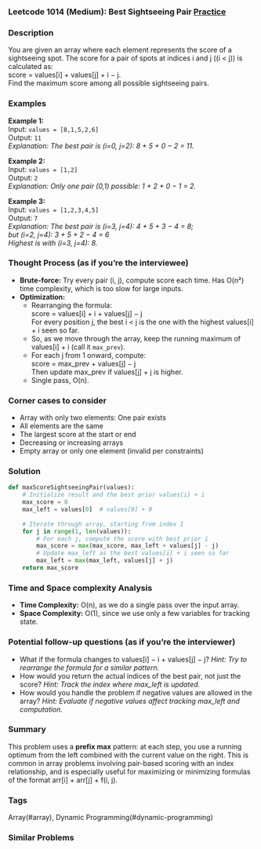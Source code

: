 ### Leetcode 1014 (Medium): Best Sightseeing Pair [Practice](https://leetcode.com/problems/best-sightseeing-pair)

### Description  
You are given an array where each element represents the score of a sightseeing spot. The score for a pair of spots at indices i and j (\(i < j\)) is calculated as:  
score = values[i] + values[j] + i − j.  
Find the maximum score among all possible sightseeing pairs.

### Examples  

**Example 1:**  
Input: `values = [8,1,5,2,6]`  
Output: `11`  
*Explanation: The best pair is (i=0, j=2): 8 + 5 + 0 − 2 = 11.*

**Example 2:**  
Input: `values = [1,2]`  
Output: `2`  
*Explanation: Only one pair (0,1) possible: 1 + 2 + 0 − 1 = 2.*

**Example 3:**  
Input: `values = [1,2,3,4,5]`  
Output: `7`  
*Explanation: The best pair is (i=3, j=4): 4 + 5 + 3 − 4 = 8;  
but (i=2, j=4): 3 + 5 + 2 − 4 = 6  
Highest is with (i=3, j=4): 8.*

### Thought Process (as if you’re the interviewee)  
- **Brute-force:** Try every pair (i, j), compute score each time. Has O(n²) time complexity, which is too slow for large inputs.
- **Optimization:**  
  - Rearranging the formula:  
    score = values[i] + i + values[j] − j  
    For every position j, the best i < j is the one with the highest values[i] + i seen so far.
  - So, as we move through the array, keep the running maximum of values[i] + i (call it `max_prev`).  
  - For each j from 1 onward, compute:  
    score = max_prev + values[j] − j  
    Then update max_prev if values[j] + j is higher.
  - Single pass, O(n).

### Corner cases to consider  
- Array with only two elements: One pair exists  
- All elements are the same  
- The largest score at the start or end  
- Decreasing or increasing arrays  
- Empty array or only one element (invalid per constraints)

### Solution

```python
def maxScoreSightseeingPair(values):
    # Initialize result and the best prior values[i] + i
    max_score = 0
    max_left = values[0]  # values[0] + 0
    
    # Iterate through array, starting from index 1
    for j in range(1, len(values)):
        # For each j, compute the score with best prior i
        max_score = max(max_score, max_left + values[j] - j)
        # Update max_left as the best values[i] + i seen so far
        max_left = max(max_left, values[j] + j)
    return max_score
```

### Time and Space complexity Analysis  

- **Time Complexity:** O(n), as we do a single pass over the input array.
- **Space Complexity:** O(1), since we use only a few variables for tracking state.

### Potential follow-up questions (as if you’re the interviewer)  

- What if the formula changes to values[i] − i + values[j] − j?
  *Hint: Try to rearrange the formula for a similar pattern.*
- How would you return the actual indices of the best pair, not just the score?
  *Hint: Track the index where max_left is updated.*
- How would you handle the problem if negative values are allowed in the array?
  *Hint: Evaluate if negative values affect tracking max_left and computation.*

### Summary
This problem uses a **prefix max** pattern: at each step, you use a running optimum from the left combined with the current value on the right. This is common in array problems involving pair-based scoring with an index relationship, and is especially useful for maximizing or minimizing formulas of the format arr[i] + arr[j] + f(i, j).

### Tags
Array(#array), Dynamic Programming(#dynamic-programming)

### Similar Problems
